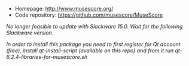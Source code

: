 - Homepage: http://www.musescore.org/
- Code repository: https://github.com/musescore/MuseScore

*No longer feasible to update with Slackware 15.0. Wait for the following Slackware version.*

*In order to install this package you need to first register for Qt account (free), install qt-install-script (available on this repo) and from it run qt-6.2.4-libraries-for-musescore.sh*
